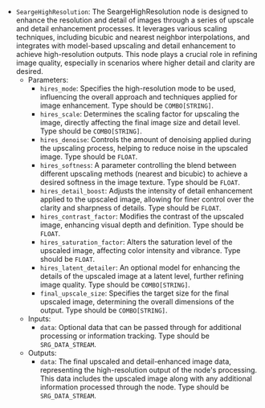 - `SeargeHighResolution`: The SeargeHighResolution node is designed to enhance the resolution and detail of images through a series of upscale and detail enhancement processes. It leverages various scaling techniques, including bicubic and nearest neighbor interpolations, and integrates with model-based upscaling and detail enhancement to achieve high-resolution outputs. This node plays a crucial role in refining image quality, especially in scenarios where higher detail and clarity are desired.
    - Parameters:
        - `hires_mode`: Specifies the high-resolution mode to be used, influencing the overall approach and techniques applied for image enhancement. Type should be `COMBO[STRING]`.
        - `hires_scale`: Determines the scaling factor for upscaling the image, directly affecting the final image size and detail level. Type should be `COMBO[STRING]`.
        - `hires_denoise`: Controls the amount of denoising applied during the upscaling process, helping to reduce noise in the upscaled image. Type should be `FLOAT`.
        - `hires_softness`: A parameter controlling the blend between different upscaling methods (nearest and bicubic) to achieve a desired softness in the image texture. Type should be `FLOAT`.
        - `hires_detail_boost`: Adjusts the intensity of detail enhancement applied to the upscaled image, allowing for finer control over the clarity and sharpness of details. Type should be `FLOAT`.
        - `hires_contrast_factor`: Modifies the contrast of the upscaled image, enhancing visual depth and definition. Type should be `FLOAT`.
        - `hires_saturation_factor`: Alters the saturation level of the upscaled image, affecting color intensity and vibrance. Type should be `FLOAT`.
        - `hires_latent_detailer`: An optional model for enhancing the details of the upscaled image at a latent level, further refining image quality. Type should be `COMBO[STRING]`.
        - `final_upscale_size`: Specifies the target size for the final upscaled image, determining the overall dimensions of the output. Type should be `COMBO[STRING]`.
    - Inputs:
        - `data`: Optional data that can be passed through for additional processing or information tracking. Type should be `SRG_DATA_STREAM`.
    - Outputs:
        - `data`: The final upscaled and detail-enhanced image data, representing the high-resolution output of the node's processing. This data includes the upscaled image along with any additional information processed through the node. Type should be `SRG_DATA_STREAM`.
